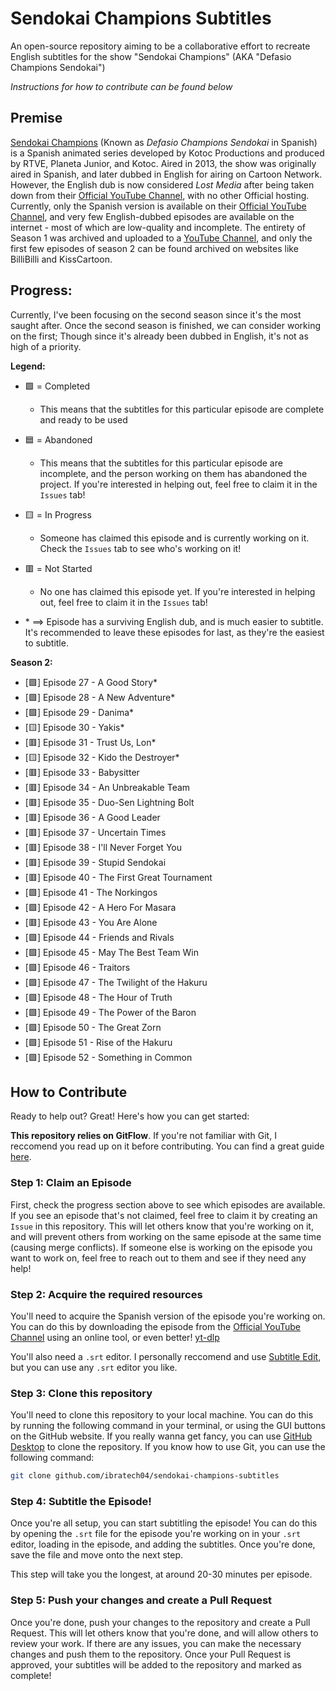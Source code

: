 # Sendokai Champions Subtitles 
An open-source repository aiming to be a collaborative effort to recreate English subtitles for the show "Sendokai Champions" (AKA "Defasio Champions Sendokai")

*Instructions for how to contribute can be found below*

## Premise 
[Sendokai Champions](http://www.sendokaichampions.com/) (Known as *Defasio Champions Sendokai* in Spanish) is a Spanish animated series developed by Kotoc Productions and produced by RTVE, Planeta Junior, and Kotoc. Aired in 2013, the show was originally aired in Spanish, and later dubbed in English for airing on Cartoon Network. However, the English dub is now considered *Lost Media* after being taken down from their [Official YouTube Channel](https://www.youtube.com/@SendokaiChampionsEnglish), with no other Official hosting. Currently, only the Spanish version is available on their [Official YouTube Channel](https://www.youtube.com/@SendokaiChampions), and very few English-dubbed episodes are available on the internet - most of which are low-quality and incomplete. The entirety of Season 1 was archived and uploaded to a [YouTube Channel](https://www.youtube.com/@sendokaichampions7678), and only the first few episodes of season 2 can be found archived on websites like BilliBilli and KissCartoon.

## Progress:
Currently, I've been focusing on the second season since it's the most saught after. Once the second season is finished, we can consider working on the first; Though since it's already been dubbed in English, it's not as high of a priority.

**Legend:**
- 🟩 = Completed
    - This means that the subtitles for this particular episode are complete and ready to be used
- 🟦 = Abandoned
    - This means that the subtitles for this particular episode are incomplete, and the person working on them has abandoned the project. If you're interested in helping out, feel free to claim it in the `Issues` tab!
- 🟨 = In Progress
    - Someone has claimed this episode and is currently working on it. Check the `Issues` tab to see who's working on it!
- 🟥 = Not Started
    - No one has claimed this episode yet. If you're interested in helping out, feel free to claim it in the `Issues` tab!

- \* $\implies$ Episode has a surviving English dub, and is much easier to subtitle. It's recommended to leave these episodes for last, as they're the easiest to subtitle.

**Season 2:**
- [🟩] Episode 27 - A Good Story*
- [🟩] Episode 28 - A New Adventure* 
- [🟩] Episode 29 - Danima*
- [🟨] Episode 30 - Yakis*
- [🟥] Episode 31 - Trust Us, Lon*
- [🟨] Episode 32 - Kido the Destroyer*
- [🟥] Episode 33 - Babysitter 
- [🟥] Episode 34 - An Unbreakable Team 
- [🟥] Episode 35 - Duo-Sen Lightning Bolt 
- [🟥] Episode 36 - A Good Leader 
- [🟥] Episode 37 - Uncertain Times 
- [🟥] Episode 38 - I'll Never Forget You 
- [🟥] Episode 39 - Stupid Sendokai 
- [🟥] Episode 40 - The First Great Tournament 
- [🟩] Episode 41 - The Norkingos 
- [🟩] Episode 42 - A Hero For Masara 
- [🟥] Episode 43 - You Are Alone 
- [🟩] Episode 44 - Friends and Rivals 
- [🟩] Episode 45 - May The Best Team Win 
- [🟩] Episode 46 - Traitors 
- [🟩] Episode 47 - The Twilight of the Hakuru 
- [🟩] Episode 48 - The Hour of Truth 
- [🟩] Episode 49 - The Power of the Baron 
- [🟩] Episode 50 - The Great Zorn 
- [🟩] Episode 51 - Rise of the Hakuru 
- [🟩] Episode 52 - Something in Common


## How to Contribute
Ready to help out? Great! Here's how you can get started:

**This repository relies on GitFlow**. If you're not familiar with Git, I reccomend you read up on it before contributing. You can find a great guide [here](https://www.atlassian.com/git/tutorials/comparing-workflows/gitflow-workflow).

### Step 1: Claim an Episode
First, check the progress section above to see which episodes are available. If you see an episode that's not claimed, feel free to claim it by creating an `Issue` in this repository. This will let others know that you're working on it, and will prevent others from working on the same episode at the same time (causing merge conflicts). If someone else is working on the episode you want to work on, feel free to reach out to them and see if they need any help!

### Step 2: Acquire the required resources
You'll need to acquire the Spanish version of the episode you're working on. You can do this by downloading the episode from the [Official YouTube Channel](https://www.youtube.com/@SendokaiChampions) using an online tool, or even better! [yt-dlp](https://github.com/yt-dlp/yt-dlp)

You'll also need a `.srt` editor. I personally reccomend and use [Subtitle Edit](https://www.nikse.dk/subtitleedit/), but you can use any `.srt` editor you like.

### Step 3: Clone this repository
You'll need to clone this repository to your local machine. You can do this by running the following command in your terminal, or using the GUI buttons on the GitHub website. If you really wanna get fancy, you can use [GitHub Desktop](https://desktop.github.com/) to clone the repository. If you know how to use Git, you can use the following command:

```bash
git clone github.com/ibratech04/sendokai-champions-subtitles
```

### Step 4: Subtitle the Episode! 
Once you're all setup, you can start subtitling the episode! You can do this by opening the `.srt` file for the episode you're working on in your `.srt` editor, loading in the episode, and adding the subtitles. Once you're done, save the file and move onto the next step.

This step will take you the longest, at around 20-30 minutes per episode.

### Step 5: Push your changes and create a Pull Request
Once you're done, push your changes to the repository and create a Pull Request. This will let others know that you're done, and will allow others to review your work. If there are any issues, you can make the necessary changes and push them to the repository. Once your Pull Request is approved, your subtitles will be added to the repository and marked as complete!
